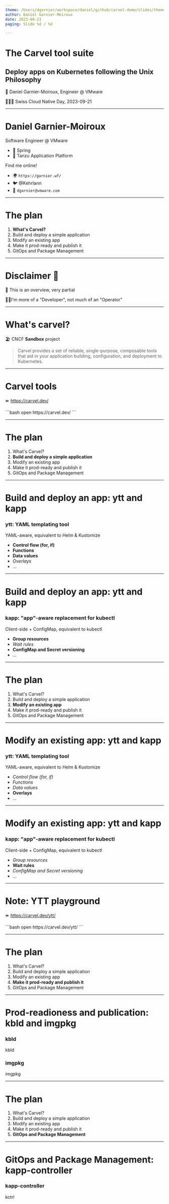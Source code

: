 ```yaml
---
theme: /Users/dgarnier/workspace/daniel/github/carvel-demo/slides/theme.json
author: Daniel Garnier-Moiroux
date: 2023-09-21
paging: Slide %d / %d

---
```

# The Carvel tool suite

## Deploy apps on Kubernetes following the Unix Philosophy

🍃 Daniel Garnier-Moiroux, Engineer @ VMware

🗻🇨🇭 Swiss Cloud Native Day, 2023-09-21

---
# Daniel Garnier-Moiroux

Software Engineer @ VMware

- 🍃 Spring
- 🚢 Tanzu Application Platform


Find me online!

- 🌍 `https://garnier.wf/`
- 🐦 @Kehrlann
- 📩 `dgarnier@vmware.com`

---
# The plan

1. **What's Carvel?**
1. Build and deploy a simple application
1. Modify an existing app
1. Make it prod-ready and publish it
1. GitOps and Package Management

---
# Disclaimer 📄

🔭 This is an overview, very partial

🧑‍💻I'm more of a "Developer", not much of an "Operator"

---
# What's carvel?

🏖️ CNCF **Sandbox** project

> Carvel provides a set of reliable, single-purpose, composable tools that aid in your application
> building, configuration, and deployment to Kubernetes.

---
# Carvel tools

⏩ https://carvel.dev/

<span style="conceal">
```bash
open https://carvel.dev/
```
</span>

---
# The plan

1. What's Carvel?
1. **Build and deploy a simple application**
1. Modify an existing app
1. Make it prod-ready and publish it
1. GitOps and Package Management

---
# Build and deploy an app: ytt and kapp

### ytt: YAML templating tool

YAML-aware, equivalent to Helm & Kustomize

- **Control flow (for, if)**
- **Functions**
- **Data values**
- _Overlays_
- ...

---
# Build and deploy an app: ytt and kapp

### kapp: "app"-aware replacement for kubectl

Client-side + ConfigMap, equivalent to kubectl

- **Group resources**
- _Wait rules_
- **ConfigMap and Secret versioning**
- ...

---
# The plan

1. What's Carvel?
1. Build and deploy a simple application
1. **Modify an existing app**
1. Make it prod-ready and publish it
1. GitOps and Package Management

---
# Modify an existing app: ytt and kapp

### ytt: YAML templating tool

YAML-aware, equivalent to Helm & Kustomize

- _Control flow (for, if)_
- _Functions_
- _Data values_
- **Overlays**
- ...

---
# Modify an existing app: ytt and kapp

### kapp: "app"-aware replacement for kubectl

Client-side + ConfigMap, equivalent to kubectl

- _Group resources_
- **Wait rules**
- _ConfigMap and Secret versioning_
- ...

---
# Note: YTT playground

⏩ https://carvel.dev/ytt/

<span style=conceal>
```bash
open https://carvel.dev/ytt/
```
</span>

---
# The plan

1. What's Carvel?
1. Build and deploy a simple application
1. Modify an existing app
1. **Make it prod-ready and publish it**
1. GitOps and Package Management

---
# Prod-readioness and publication: kbld and imgpkg

### kbld

kbld

<span></span>

### imgpkg

imgpkg

---
# The plan

1. What's Carvel?
1. Build and deploy a simple application
1. Modify an existing app
1. Make it prod-ready and publish it
1. **GitOps and Package Management**

---
# GitOps and Package Management: kapp-controller

### kapp-controller

kctrl
